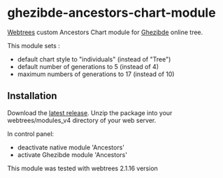 # ghezibde-ancestors-chart-module
[Webtrees](https://github.com/fisharebest/webtrees) custom Ancestors Chart module for [Ghezibde](https://www.ghezibde.net/genealogie/) online tree.

This module sets :
* default chart style to "individuals" (instead of "Tree")
* default number of generations to 5 (instead of 4)
* maximum numbers of generations to 17 (instead of 10)

## Installation

Download the [latest release](https://github.com/cdewaele/ghezibde-ancestors-chart-module/releases/latest).
Unzip the package into your webtrees/modules_v4 directory of your web server.

In control panel: 
* deactivate native module 'Ancestors'
* activate Ghezibde module 'Ancestors'

This module was tested with webtrees  2.1.16 version
